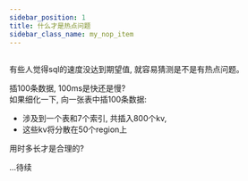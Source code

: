 ```yaml
---
sidebar_position: 1
title: 什么才是热点问题
sidebar_class_name: my_nop_item
---
```


## 

有些人觉得sql的速度没达到期望值, 就容易猜测是不是有热点问题。

插100条数据, 100ms是快还是慢?  
如果细化一下, 向一张表中插100条数据:
-   涉及到一个表和7个索引, 共插入800个kv, 
-   这些kv将分散在50个region上  

用时多长才是合理的?

...待续



